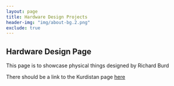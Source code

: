 ```yaml
---
layout: page
title: Hardware Design Projects
header-img: "img/about-bg.2.png"
exclude: true
---
```


## Hardware Design Page
This page is to showcase physical things designed by Richard Burd

There should be a link to the Kurdistan page [here](/kurdistan)
